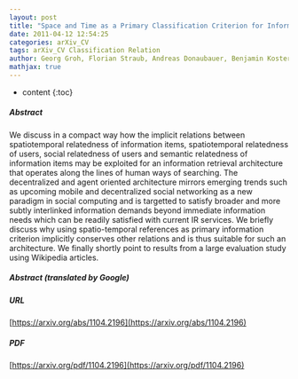 ```yaml
---
layout: post
title: "Space and Time as a Primary Classification Criterion for Information Retrieval in Distributed Social Networking"
date: 2011-04-12 12:54:25
categories: arXiv_CV
tags: arXiv_CV Classification Relation
author: Georg Groh, Florian Straub, Andreas Donaubauer, Benjamin Koster
mathjax: true
---
```


* content
{:toc}

##### Abstract
We discuss in a compact way how the implicit relations between spatiotemporal relatedness of information items, spatiotemporal relatedness of users, social relatedness of users and semantic relatedness of information items may be exploited for an information retrieval architecture that operates along the lines of human ways of searching. The decentralized and agent oriented architecture mirrors emerging trends such as upcoming mobile and decentralized social networking as a new paradigm in social computing and is targetted to satisfy broader and more subtly interlinked information demands beyond immediate information needs which can be readily satisfied with current IR services. We briefly discuss why using spatio-temporal references as primary information criterion implicitly conserves other relations and is thus suitable for such an architecture. We finally shortly point to results from a large evaluation study using Wikipedia articles.

##### Abstract (translated by Google)


##### URL
[https://arxiv.org/abs/1104.2196](https://arxiv.org/abs/1104.2196)

##### PDF
[https://arxiv.org/pdf/1104.2196](https://arxiv.org/pdf/1104.2196)

